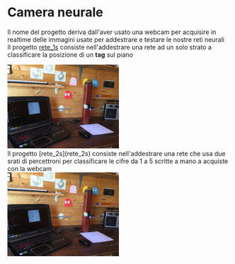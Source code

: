# Camera neurale
Il nome del progetto deriva dall'aver usato una webcam per acquisire in realtime delle immagini usate per addestrare e testare le nostre reti neurali
<br>
Il progetto [rete_1s](rete_1s) consiste nell'addestrare  una rete ad un solo strato a classificare la posizione di un **tag** sul piano
<div>
<img width=50% src=IMG_0132.JPG>
<div>
Il progetto [rete_2s](rete_2s) consiste nell'addestrare  una rete che usa due srati di percettroni per classificare le cifre da 1 a 5 scritte a mano a acquiste con la webcam
<div>
<img width=50% src=IMG_0132.JPG>
<div>
